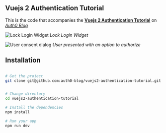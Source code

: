 ## Vuejs 2 Authentication Tutorial

This is the code that accompanies the **[Vuejs 2 Authentication Tutorial](https://auth0.com/blog/vuejs2-authentication-tutorial/)** on *[Auth0 Blog](https://auth0.com/blog/)*

![Lock Login Widget](https://cdn2.auth0.com/blog/startupbattle/login.png)
_Lock Login Widget_

![User consent dialog](https://cdn2.auth0.com/blog/startupbattle/authorize.png)
_User presented with an option to authorize_

## Installation

```bash

# Get the project
git clone git@github.com:auth0-blog/vuejs2-authentication-tutorial.git vuejs2-authentication-tutorial


# Change directory
cd vuejs2-authentication-tutorial

# Install the dependencies
npm install

# Run your app
npm run dev
